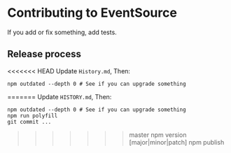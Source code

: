 # Contributing to EventSource

If you add or fix something, add tests.

## Release process

<<<<<<< HEAD
Update `History.md`, Then:

    npm outdated --depth 0 # See if you can upgrade something
=======
Update `HISTORY.md`, Then:

    npm outdated --depth 0 # See if you can upgrade something
    npm run polyfill
    git commit ...
>>>>>>> master
    npm version [major|minor|patch]
    npm publish
